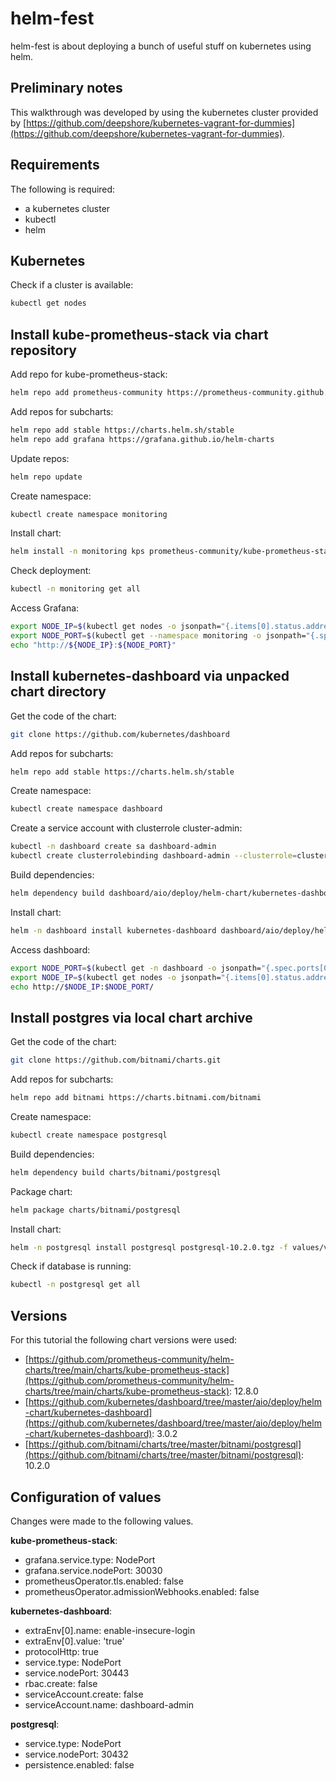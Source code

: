 # helm-fest

helm-fest is about deploying a bunch of useful stuff on kubernetes using helm.

## Preliminary notes

This walkthrough was developed by using the kubernetes cluster provided by [https://github.com/deepshore/kubernetes-vagrant-for-dummies](https://github.com/deepshore/kubernetes-vagrant-for-dummies).

## Requirements

The following is required:
- a kubernetes cluster
- kubectl
- helm

## Kubernetes

Check if a cluster is available:

```bash
kubectl get nodes
```

## Install kube-prometheus-stack via chart repository

Add repo for kube-prometheus-stack:

```bash
helm repo add prometheus-community https://prometheus-community.github.io/helm-charts
```

Add repos for subcharts:

```bash
helm repo add stable https://charts.helm.sh/stable
helm repo add grafana https://grafana.github.io/helm-charts
```

Update repos:

```bash
helm repo update
```

Create namespace:

```bash
kubectl create namespace monitoring
```

Install chart:

```bash
helm install -n monitoring kps prometheus-community/kube-prometheus-stack -f values/values-monitoring.yaml
```

Check deployment:

```bash
kubectl -n monitoring get all
```

Access Grafana:

```bash
export NODE_IP=$(kubectl get nodes -o jsonpath="{.items[0].status.addresses[0].address}")
export NODE_PORT=$(kubectl get --namespace monitoring -o jsonpath="{.spec.ports[0].nodePort}" services kps-grafana)
echo "http://${NODE_IP}:${NODE_PORT}"
```

## Install kubernetes-dashboard via unpacked chart directory

Get the code of the chart:

```bash
git clone https://github.com/kubernetes/dashboard
```
Add repos for subcharts:

```bash
helm repo add stable https://charts.helm.sh/stable
```

Create namespace:

```bash
kubectl create namespace dashboard
```

Create a service account with clusterrole cluster-admin:

```bash
kubectl -n dashboard create sa dashboard-admin
kubectl create clusterrolebinding dashboard-admin --clusterrole=cluster-admin --serviceaccount=dashboard:dashboard-admin
```

Build dependencies:

```bash
helm dependency build dashboard/aio/deploy/helm-chart/kubernetes-dashboard/
```

Install chart:

```bash
helm -n dashboard install kubernetes-dashboard dashboard/aio/deploy/helm-chart/kubernetes-dashboard/ -f values/values-dashboard.yaml
```

Access dashboard:

```bash
export NODE_PORT=$(kubectl get -n dashboard -o jsonpath="{.spec.ports[0].nodePort}" services kubernetes-dashboard)
export NODE_IP=$(kubectl get nodes -o jsonpath="{.items[0].status.addresses[0].address}")
echo http://$NODE_IP:$NODE_PORT/
```

## Install postgres via local chart archive

Get the code of the chart:

```bash
git clone https://github.com/bitnami/charts.git
```

Add repos for subcharts:

```bash
helm repo add bitnami https://charts.bitnami.com/bitnami
```

Create namespace:

```bash
kubectl create namespace postgresql
```

Build dependencies:

```bash
helm dependency build charts/bitnami/postgresql
```

Package chart:

```bash
helm package charts/bitnami/postgresql
```

Install chart:

```bash
helm -n postgresql install postgresql postgresql-10.2.0.tgz -f values/values-postgresql.yaml
```

Check if database is running:

```bash
kubectl -n postgresql get all
```

## Versions

For this tutorial the following chart versions were used:
- [https://github.com/prometheus-community/helm-charts/tree/main/charts/kube-prometheus-stack](https://github.com/prometheus-community/helm-charts/tree/main/charts/kube-prometheus-stack): 12.8.0
- [https://github.com/kubernetes/dashboard/tree/master/aio/deploy/helm-chart/kubernetes-dashboard](https://github.com/kubernetes/dashboard/tree/master/aio/deploy/helm-chart/kubernetes-dashboard): 3.0.2
- [https://github.com/bitnami/charts/tree/master/bitnami/postgresql](https://github.com/bitnami/charts/tree/master/bitnami/postgresql): 10.2.0

## Configuration of values

Changes were made to the following values.

**kube-prometheus-stack**:
- grafana.service.type: NodePort
- grafana.service.nodePort: 30030
- prometheusOperator.tls.enabled: false
- prometheusOperator.admissionWebhooks.enabled: false

**kubernetes-dashboard**:
- extraEnv[0].name: enable-insecure-login
- extraEnv[0].value: 'true'
- protocolHttp: true
- service.type: NodePort
- service.nodePort: 30443
- rbac.create: false
- serviceAccount.create: false
- serviceAccount.name: dashboard-admin

**postgresql**:
- service.type: NodePort
- service.nodePort: 30432
- persistence.enabled: false

